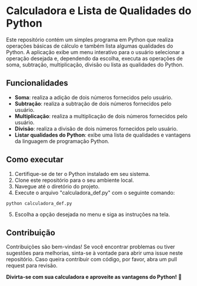 # Calculadora e Lista de Qualidades do Python
Este repositório contém um simples programa em Python que realiza operações básicas de cálculo e também lista algumas qualidades do Python. A aplicação exibe um menu interativo para o usuário selecionar a operação desejada e, dependendo da escolha, executa as operações de soma, subtração, multiplicação, divisão ou lista as qualidades do Python.

## Funcionalidades
- **Soma**: realiza a adição de dois números fornecidos pelo usuário.
- **Subtração**: realiza a subtração de dois números fornecidos pelo usuário.
- **Multiplicação**: realiza a multiplicação de dois números fornecidos pelo usuário.
- **Divisão**: realiza a divisão de dois números fornecidos pelo usuário.
- **Listar qualidades do Python**: exibe uma lista de qualidades e vantagens da linguagem de programação Python.

## Como executar
1. Certifique-se de ter o Python instalado em seu sistema.
2. Clone este repositório para o seu ambiente local.
3. Navegue até o diretório do projeto.
4. Execute o arquivo "calculadora_def.py" com o seguinte comando:

```
python calculadora_def.py
```

5. Escolha a opção desejada no menu e siga as instruções na tela.

## Contribuição
Contribuições são bem-vindas! Se você encontrar problemas ou tiver sugestões para melhorias, sinta-se à vontade para abrir uma issue neste repositório. Caso queira contribuir com código, por favor, abra um pull request para revisão.

**Divirta-se com sua calculadora e aproveite as vantagens do Python!** :hugs:
